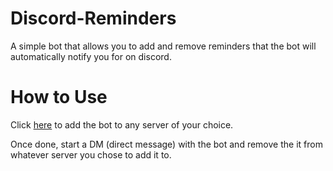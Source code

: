 # Discord-Reminders
A simple bot that allows you to add and remove reminders that the bot will automatically notify you for on discord.

# How to Use
Click [here](https://discord.com/api/oauth2/authorize?client_id=991885124595626054&permissions=8&scope=bot) to add the bot to any server of your choice.

Once done, start a DM (direct message) with the bot and remove the it from whatever server you chose to add it to.

